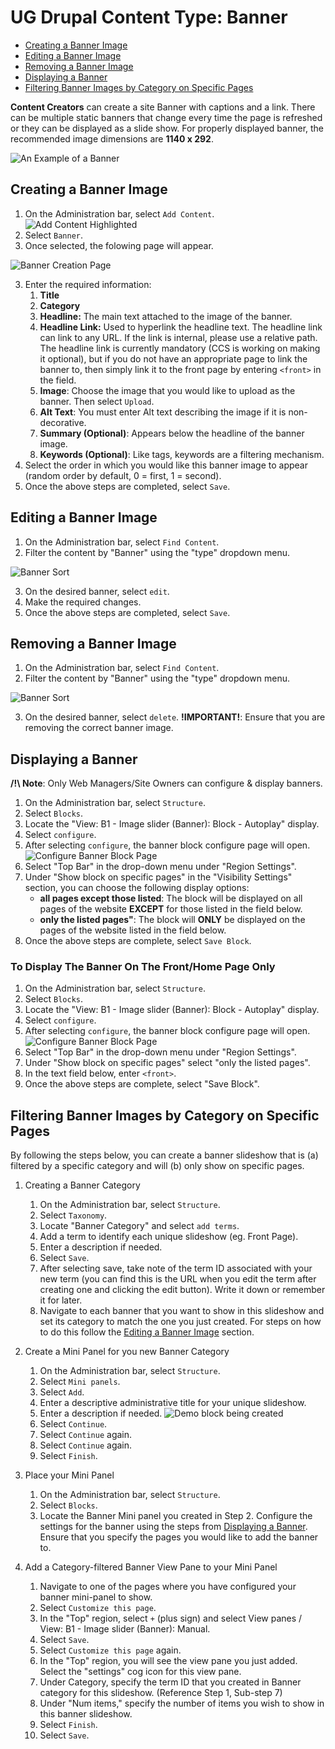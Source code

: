 # UG Drupal Content Type: Banner

* [Creating a Banner Image](howto-banner.md#creating-a-banner-image)
* [Editing a Banner Image](howto-banner.md#editing-a-banner-image)
* [Removing a Banner Image](howto-banner.md#removing-a-banner-image)
* [Displaying a Banner](howto-banner.md#displaying-a-banner)
* [Filtering Banner Images by Category on Specific Pages](howto-banner.md#filtering-banner-images-by-category-on-specific-pages)

**Content Creators** can create a site Banner with captions and a link. There can be multiple static banners that change every time the page is refreshed or they can be displayed as a slide show. For properly displayed banner, the recommended image dimensions are **1140 x 292**.

![An Example of a Banner](/images/baex.png)

## Creating a Banner Image

1. On the Administration bar, select `Add Content`.
 ![Add Content Highlighted](/images/ambac.png)
2. Select `Banner`.
3. Once selected, the folowing page will appear.

 ![Banner Creation Page](/images/bannerCreate.png)
 
3. Enter the required information:
    1. **Title**
    2. **Category**
    3. **Headline:** The main text attached to the image of the banner.
    4. **Headline Link:** Used to hyperlink the headline text. The headline link can link to any URL. If the link is internal, please use a relative path. The headline link is currently mandatory (CCS is working on making it optional), but if you do not have an appropriate page to link the banner to, then simply link it to the front page by entering `<front>` in the field.
    5. **Image**: Choose the image that you would like to upload as the banner. Then select `Upload`.
    6. **Alt Text**: You must enter Alt text describing the image if it is non-decorative.
    7. **Summary (Optional)**: Appears below the headline of the banner image.
    8. **Keywords (Optional)**: Like tags, keywords are a filtering mechanism.
6. Select the order in which you would like this banner image to appear (random order by default, 0 = first, 1 = second).
7. Once the above steps are completed, select `Save`.

## Editing a Banner Image
1. On the Administration bar, select `Find Content`.
2. Filter the content by "Banner" using the "type" dropdown menu.

 ![Banner Sort](/images/filterBanner.png)
 
3. On the desired banner, select `edit`.
4. Make the required changes.
5. Once the above steps are completed, select `Save`.

## Removing a Banner Image

1. On the Administration bar, select `Find Content`.
2. Filter the content by "Banner" using the "type" dropdown menu.

 ![Banner Sort](/images/filterBanner.png)
 
3. On the desired banner, select `delete`. **!IMPORTANT!**: Ensure that you are removing the correct banner image.

## Displaying a Banner

**/!\ Note**: Only Web Managers/Site Owners can configure & display banners.

1. On the Administration bar, select `Structure`.
2. Select `Blocks`.
3. Locate the "View: B1 - Image slider (Banner): Block - Autoplay" display.
4. Select `configure`.
5. After selecting `configure`, the banner block configure page will open.
 ![Configure Banner Block Page](/images/configureBannerBlock.png)
4. Select "Top Bar" in the drop-down menu under "Region Settings".
5. Under "Show block on specific pages" in the "Visibility Settings" section, you can choose the following display options:
    * **all pages except those listed**: The block will be displayed on all pages of the website **EXCEPT** for those listed in the field below.
    * **only the listed pages"**: The block will **ONLY** be displayed on the pages of the website listed in the field below.
6. Once the above steps are complete, select `Save Block`.

### To Display The Banner On The Front/Home Page Only

1. On the Administration bar, select `Structure`.
2. Select `Blocks`.
3. Locate the "View: B1 - Image slider (Banner): Block - Autoplay" display.
4. Select `configure`.
5. After selecting `configure`, the banner block configure page will open.
 ![Configure Banner Block Page](/images/configureBannerBlock.png)
4. Select "Top Bar" in the drop-down menu under "Region Settings".
5. Under "Show block on specific pages" select "only the listed pages".
6. In the text field below, enter `<front>`.
7. Once the above steps are complete, select "Save Block".



## Filtering Banner Images by Category on Specific Pages
By following the steps below, you can create a banner slideshow that is (a) filtered by a specific category and will (b) only show on specific pages.

1. Creating a Banner Category
    1. On the Administration bar, select `Structure`.
    2. Select `Taxonomy`.
    3. Locate "Banner Category" and select `add terms`.
    4. Add a term to identify each unique slideshow (eg. Front Page).
    5. Enter a description if needed.
    6. Select `Save`.
    7. After selecting save, take note of the term ID associated with your new term (you can find this is the URL when you edit the term after creating one and clicking the edit button). Write it down or remember it for later.
   8. Navigate to each banner that you want to show in this slideshow and set its category to match the one you just created. For steps on how to do this follow the [Editing a Banner Image](howto-banner.md#editing-a-banner-image) section. 

2. Create a Mini Panel for you new Banner Category
    1. On the Administration bar, select `Structure`.
    2. Select `Mini panels`.
    3. Select `Add`.
    4. Enter a descriptive administrative title for your unique slideshow.
    5. Enter a description if needed.
    ![Demo block being created](/images/createBannerPanel.jpg)
    6. Select `Continue`. 
    7. Select `Continue` again. 
    8. Select `Continue` again.
    9. Select `Finish`.

3. Place your Mini Panel
    1. On the Administration bar, select `Structure`.
    2. Select `Blocks`.
      3. Locate the Banner Mini panel you created in Step 2. Configure the settings for the banner using the steps from [Displaying a Banner](howto-banner.md#displaying-a-banner). Ensure that you specify the pages you would like to add the banner to.

4. Add a Category-filtered Banner View Pane to your Mini Panel
    1. Navigate to one of the pages where you have configured your banner mini-panel to show.
    3. Select `Customize this page`. 
    4. In the "Top" region, select `+` (plus sign) and select View panes / View: B1 - Image slider (Banner): Manual.
    5. Select `Save`.
    6. Select `Customize this page` again.
    7. In the "Top" region, you will see the view pane you just added. Select the "settings" cog icon for this view pane.
    8. Under Category, specify the term ID that you created in Banner category for this slideshow. (Reference Step 1, Sub-step 7)
    9. Under "Num items," specify the number of items you wish to show in this banner slideshow.
   10. Select `Finish`.
   11. Select `Save`.
